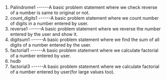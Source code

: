 1) Palindrome1 ------A basic problem statement where we check reverse of a number is same to original or not.
2) count_digits1 ------A basic problem statement where we count number of digits in a number entered by user.
3) reverse1 ------A basic problem statement where we reverse the number entered by the user and show it.
4) digitsum1 ------A basic problem statement where we find the sum of all digits of a number entered by the user.
5) factorial1 ------A basic problem statement where we calculate factorial of a number entered by user.
6) hsdb
7) factorial3 ------A basic problem statement where we calculate factorial of a number entered by user(for large values too).

